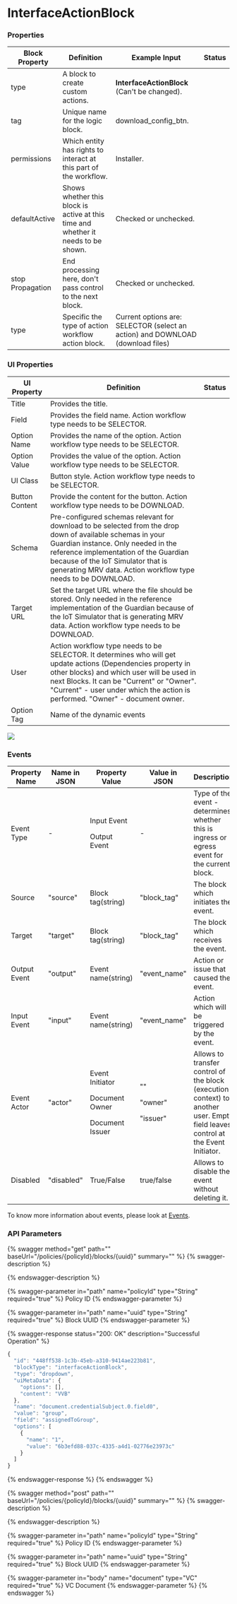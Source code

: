 # InterfaceActionBlock

### Properties

| Block Property   | Definition                                                                        | Example Input                                                                  | Status |
| ---------------- | --------------------------------------------------------------------------------- | ------------------------------------------------------------------------------ | ------ |
| type             | A block to create custom actions.                                                 | **InterfaceActionBlock** (Can't be changed).                                   |        |
| tag              | Unique name for the logic block.                                                  | download\_config\_btn.                                                         |        |
| permissions      | Which entity has rights to interact at this part of the workflow.                 | Installer.                                                                     |        |
| defaultActive    | Shows whether this block is active at this time and whether it needs to be shown. | Checked or unchecked.                                                          |        |
| stop Propagation | End processing here, don't pass control to the next block.                        | Checked or unchecked.                                                          |        |
| type             | Specific the type of action workflow action block.                                | Current options are: SELECTOR (select an action) and DOWNLOAD (download files) |        |

### UI Properties

| UI Property    | Definition                                                                                                                                                                                                                                                                                      | Status |
| -------------- | ----------------------------------------------------------------------------------------------------------------------------------------------------------------------------------------------------------------------------------------------------------------------------------------------- | ------ |
| Title          | Provides the title.                                                                                                                                                                                                                                                                             |        |
| Field          | Provides the field name. Action workflow type needs to be SELECTOR.                                                                                                                                                                                                                             |        |
| Option Name    | Provides the name of the option. Action workflow type needs to be SELECTOR.                                                                                                                                                                                                                     |        |
| Option Value   | Provides the value of the option. Action workflow type needs to be SELECTOR.                                                                                                                                                                                                                    |        |
| UI Class       | Button style. Action workflow type needs to be SELECTOR.                                                                                                                                                                                                                                        |        |
| Button Content | Provide the content for the button. Action workflow type needs to be DOWNLOAD.                                                                                                                                                                                                                  |        |
| Schema         | Pre-configured schemas relevant for download to be selected from the drop down of available schemas in your Guardian instance. Only needed in the reference implementation of the Guardian because of the IoT Simulator that is generating MRV data. Action workflow type needs to be DOWNLOAD. |        |
| Target URL     | Set the target URL where the file should be stored. Only needed in the reference implementation of the Guardian because of the IoT Simulator that is generating MRV data. Action workflow type needs to be DOWNLOAD.                                                                            |        |
| User           | Action workflow type needs to be SELECTOR. It determines who will get update actions (Dependencies property in other blocks) and which user will be used in next Blocks. It can be "Current" or "Owner". "Current" - user under which the action is performed. "Owner" - document owner.        |        |
| Option Tag     | Name of the dynamic events                                                                                                                                                                                                                                                                      |        |

![](../../../../../.gitbook/assets/Events\_10.png)

### Events

| Property Name | Name in JSON | Property Value                                                    | Value in JSON                          | Description                                                                                                                     |
| ------------- | ------------ | ----------------------------------------------------------------- | -------------------------------------- | ------------------------------------------------------------------------------------------------------------------------------- |
| Event Type    | -            | <p>Input Event</p><p>Output Event</p>                             | -                                      | Type of the event - determines whether this is ingress or egress event for the current block.                                   |
| Source        | "source"     | Block tag(string)                                                 | "block\_tag"                           | The block which initiates the event.                                                                                            |
| Target        | "target"     | Block tag(string)                                                 | "block\_tag"                           | The block which receives the event.                                                                                             |
| Output Event  | "output"     | Event name(string)                                                | "event\_name"                          | Action or issue that caused the event.                                                                                          |
| Input Event   | "input"      | Event name(string)                                                | "event\_name"                          | Action which will be triggered by the event.                                                                                    |
| Event Actor   | "actor"      | <p>Event Initiator</p><p>Document Owner</p><p>Document Issuer</p> | <p>""</p><p>"owner"</p><p>"issuer"</p> | Allows to transfer control of the block (execution context) to another user. Empty field leaves control at the Event Initiator. |
| Disabled      | "disabled"   | True/False                                                        | true/false                             | Allows to disable the event without deleting it.                                                                                |

To know more information about events, please look at [Events](events.md).

### API Parameters

{% swagger method="get" path="" baseUrl="/policies/{policyId}/blocks/{uuid}" summary="" %}
{% swagger-description %}

{% endswagger-description %}

{% swagger-parameter in="path" name="policyId" type="String" required="true" %}
Policy ID
{% endswagger-parameter %}

{% swagger-parameter in="path" name="uuid" type="String" required="true" %}
Block UUID
{% endswagger-parameter %}

{% swagger-response status="200: OK" description="Successful Operation" %}
```javascript
{
  "id": "448ff538-1c3b-45eb-a310-9414ae223b81",
  "blockType": "interfaceActionBlock",
  "type": "dropdown",
  "uiMetaData": {
    "options": [],
    "content": "VVB"
  },
  "name": "document.credentialSubject.0.field0",
  "value": "group",
  "field": "assignedToGroup",
  "options": [
    {
      "name": "1",
      "value": "6b3efd88-037c-4335-a4d1-02776e23973c"
    }
  ]
}

```
{% endswagger-response %}
{% endswagger %}

{% swagger method="post" path="" baseUrl="/policies/{policyId}/blocks/{uuid}" summary="" %}
{% swagger-description %}

{% endswagger-description %}

{% swagger-parameter in="path" name="policyId" type="String" required="true" %}
Policy ID
{% endswagger-parameter %}

{% swagger-parameter in="path" name="uuid" type="String" required="true" %}
Block UUID
{% endswagger-parameter %}

{% swagger-parameter in="body" name="document" type="VC" required="true" %}
VC Document
{% endswagger-parameter %}
{% endswagger %}
